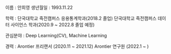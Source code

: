 이름 : 안희영
생년월일 : 1993.11.22

학력 : 단국대학교 죽전캠퍼스 응용통계학과(2018.2 졸업)
       단국대학교 죽전캠퍼스 데이터 사이언스 학과(2020.9 ~ 2022.8 졸업 예정)     

관심분야 : Deep Learning(CV), Machine Learning

경력 : Arontier 프리랜서 (2020.11 ~ 2021.12)
       Arontier 연구원  (2022.1 ~ )
       


